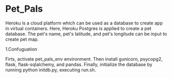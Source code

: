 # Pet_Pals
Heroku is a cloud platform which can be used as a database to create app in virtual containers. Here, Heroku Postgres is applied to create a pet database. The pet's name, pet's latitude, and pet's longitude can be input to create pet map.


1.Confuguation



Firts, activate pet_pals_env environment. Then install gunicorn, psycopg2, flask, flask-sqlalchemy, and pandas. Finally, initialize the database by running python initdb.py, executing run.sh.
